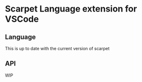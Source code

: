 # Scarpet Language extension for VSCode

## Language
This is up to date with the current version of scarpet

## API
WIP
